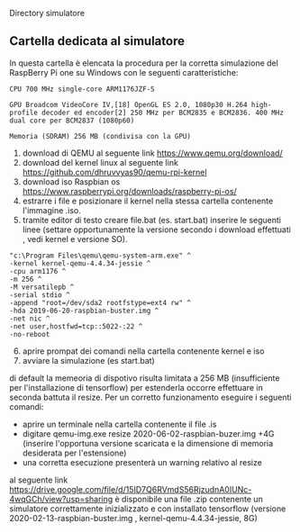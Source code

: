 Directory simulatore

## Cartella dedicata al simulatore

In questa cartella è elencata la procedura per la corretta simulazione del RaspBerry Pi one su Windows con le seguenti caratteristiche:
```
CPU	700 MHz single-core ARM1176JZF-S

GPU	Broadcom VideoCore IV,[18] OpenGL ES 2.0, 1080p30 H.264 high-profile decoder ed encoder[2] 250 MHz per BCM2835 e BCM2836. 400 MHz dual core per BCM2837 (1080p60)

Memoria (SDRAM)	256 MB (condivisa con la GPU)
```


1) download di QEMU al seguente link https://www.qemu.org/download/  
2) download del kernel linux al seguente link https://github.com/dhruvvyas90/qemu-rpi-kernel  
3) download iso Raspbian os https://www.raspberrypi.org/downloads/raspberry-pi-os/
4) estrarre i file e posizionare il kernel nella stessa cartella contenente l'immagine .iso.  
5) tramite editor di testo creare file.bat (es. start.bat)  inserire le seguenti linee (settare opportunamente la versione secondo i download effettuati , vedi kernel e versione SO).
```
"c:\Program Files\qemu\qemu-system-arm.exe" ^
-kernel kernel-qemu-4.4.34-jessie ^
-cpu arm1176 ^
-m 256 ^
-M versatilepb ^
-serial stdio ^
-append "root=/dev/sda2 rootfstype=ext4 rw" ^
-hda 2019-06-20-raspbian-buster.img ^
-net nic ^
-net user,hostfwd=tcp::5022-:22 ^
-no-reboot

```
6) aprire prompat dei comandi nella cartella contenente kernel e iso
7) avviare la simulazione (es start.bat)

di default la memeoria di dispotivo risulta limitata a 256 MB (insufficiente per l'installazione di tensorflow) per estenderla occorre effettuare in seconda battuta il resize. Per un corretto funzionamento eseguire i seguenti comandi: 
 
 - aprire un terminale nella cartella contenente il file .is 
 - digitare qemu-img.exe resize 2020-06-02-raspbian-buzer.img +4G
 (inserire l'opportuna versione scaricata e la dimensione di memoria desiderata per l'estensione)
 - una corretta esecuzione presenterà un warning relativo al resize 

 al seguente link https://drive.google.com/file/d/15ID7Q6RVmdS56RjzudnA0IUNc-4wqGCh/view?usp=sharing è disponibile una file .zip contenente un simulatore correttamente inizializzato e con installato tensorflow (versione 2020-02-13-raspbian-buster.img , kernel-qemu-4.4.34-jessie, 8G)
